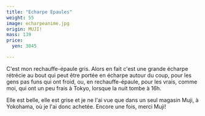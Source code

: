 ```yaml
---
title: "Echarpe Epaules"
weight: 55
image: echarpeanime.jpg
origin: MUJI!
mass: 139
price:
  yen: 3045

---
```


C'est mon rechauffe-épaule gris. Alors en fait c'est une grande écharpe rétrécie au bout qui peut être portée en écharpe autour du coup, pour les gens pas funs qui ont froid, ou, en rechauffe-épaule, pour les vrais, comme moi, qui ont un peu frais à Tokyo, lorsque la nuit tombe à 16h. 

Elle est belle, elle est grise et je ne l'ai vue que dans un seul magasin Muji, à Yokohama, où je l'ai donc achetée. Encore une fois, merci Muji!